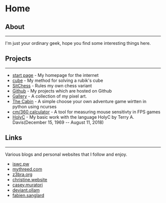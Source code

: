 # Home

## About

***

I'm just your ordinary geek, hope you find some interesting things here.

## Projects

***

-   [start page](/startpage.html) - My homepage for the internet
-   [cube](/cube.html) - My method for solving a rubik\'s cube
-   [SitChess](/chess.html) - Rules my own chess variant
-   [Github](https://github.com/TeaSkittle/) - My projects which are hosted on Github
-   [Gallery](/gallery.html) - A collection of my pixel art.
-   [The Cabin](/cabin.html) - A simple choose your own adventure game wirtten in python using ncurses
-   [cm/360 calculator](/cm360.html) - A tool for measuring mouse sensitivty in FPS games
-   [HolyC](/holyc.html) - My basic work with the language HolyC by Terry A. Davis(December 15, 1969 -- August 11, 2018)

## Links

***

Various blogs and personal websites that I follow and enjoy.

-   [iswc.pw](https://iswc.pw/)
-   [mythreed.com](https://mythreed.com)
-   [z3bra.org](http://z3bra.org/)
-   [christine.website](https://christine.website/)
-   [casey.muratori](https://caseymuratori.com/nexus)
-   [deviant.ollam](https://deviating.net/)
-   [fabien.sanglard](http://fabiensanglard.net/)
